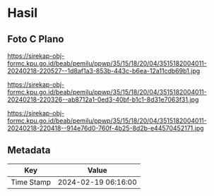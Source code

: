 # Hasil

## Foto C Plano

https://sirekap-obj-formc.kpu.go.id/beab/pemilu/ppwp/35/15/18/20/04/3515182004011-20240218-220527--1d8af1a3-853b-443c-b6ea-12a11cdb69b1.jpg

https://sirekap-obj-formc.kpu.go.id/beab/pemilu/ppwp/35/15/18/20/04/3515182004011-20240218-220326--ab8712a1-0ed3-40bf-b1c1-8d31e7063f31.jpg

https://sirekap-obj-formc.kpu.go.id/beab/pemilu/ppwp/35/15/18/20/04/3515182004011-20240218-220418--914e76d0-760f-4b25-8d2b-e44570452171.jpg


## Metadata

| Key        | Value               |
| ---------- | ------------------- |
| Time Stamp | 2024-02-19 06:16:00 |



